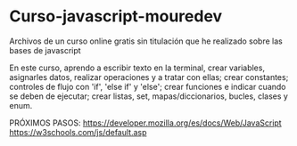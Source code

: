 # Curso-javascript-mouredev
Archivos de un curso online gratis sin titulación que he realizado sobre las bases de javascript

En este curso, aprendo a escribir texto en la terminal, crear variables, asignarles datos, realizar operaciones y a tratar con ellas; crear constantes; controles de flujo con 'if', 'else if' y 'else'; crear funciones e indicar cuando se deben de ejecutar; crear listas, set, mapas/diccionarios, bucles, clases y enum.


PRÓXIMOS PASOS:
https://developer.mozilla.org/es/docs/Web/JavaScript
https://w3schools.com/js/default.asp